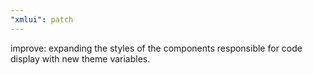 ```yaml
---
"xmlui": patch
---
```


improve: expanding the styles of the components responsible for code display with new theme variables.
